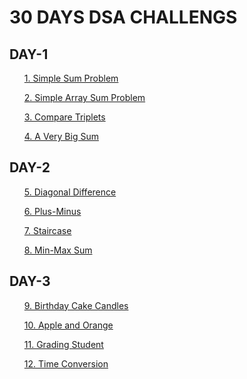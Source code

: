 # 30 DAYS DSA CHALLENGS
<h2>DAY-1</h2>
<ol><a href="https://github.com/99monisha/30-DAYS-DSA-CHALLENGS/blob/master/Day-1/solveme/solveme.cpp">1. Simple Sum Problem</a></ol>
<ol><a href="https://github.com/99monisha/30-DAYS-DSA-CHALLENGS/blob/master/Day-1/simple%20Array%20sum/SimpleArraySum.cpp">2. Simple Array Sum Problem</a></ol>
<ol><a href="https://github.com/99monisha/30-DAYS-DSA-CHALLENGS/blob/master/Day-1/Triplets/triplets.cpp">3. Compare Triplets</a></ol>
<ol><a href="https://github.com/99monisha/30-DAYS-DSA-CHALLENGS/blob/master/Day-1/A%20%20Very%20Big%20Sum/bsum.cpp">4. A Very Big Sum</a></ol>
<h2>DAY-2</h2>
<ol><a href="https://github.com/99monisha/30-DAYS-DSA-CHALLENGS/blob/master/Day-2/Diagonal/diagonal.cpp">5. Diagonal Difference</a></ol>
<ol><a href="https://github.com/99monisha/30-DAYS-DSA-CHALLENGS/blob/master/Day-2/plus-minus/plus-minus.cpp">6. Plus-Minus</a></ol>
<ol><a href="https://github.com/99monisha/30-DAYS-DSA-CHALLENGS/blob/master/Day-2/Staircase/stair.cpp">7. Staircase</a></ol>
<ol><a href="https://github.com/99monisha/30-DAYS-DSA-CHALLENGS/blob/master/Day-2/Min-Max%20sum/min-max.cpp">8. Min-Max Sum</a></ol>
<h2>DAY-3</h2>
<ol><a href="https://github.com/99monisha/30-DAYS-DSA-CHALLENGS/blob/master/Day-3/BirthdayCakeCandels/cake.cpp">9. Birthday Cake Candles</a></ol>
<ol><a href="https://github.com/99monisha/30-DAYS-DSA-CHALLENGS/blob/master/Day-3/apple%20and%20orange/apor.cpp">10. Apple and Orange</a></ol>
<ol><a href="https://github.com/99monisha/30-DAYS-DSA-CHALLENGS/blob/master/Day-3/grading-student/grading.cpp">11. Grading Student</a></ol>
<ol><a href="https://github.com/99monisha/30-DAYS-DSA-CHALLENGS/blob/master/Day-3/timeconversion/timeconversion.cpp">12. Time Conversion</a></ol>

